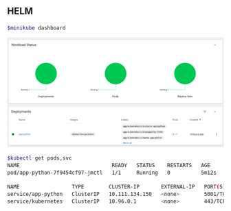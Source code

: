 ## HELM

```bash
$minikube dashboard
```
![minikube dashboard](./minkube_dashboard.png)


```bash
$kubectl get pods,svc
NAME                              READY   STATUS    RESTARTS   AGE
pod/app-python-7f9454cf97-jmctl   1/1     Running   0          5m12s

NAME                 TYPE        CLUSTER-IP       EXTERNAL-IP   PORT(S)    AGE
service/app-python   ClusterIP   10.111.134.150   <none>        5001/TCP   5m12s
service/kubernetes   ClusterIP   10.96.0.1        <none>        443/TCP    6m54s
```
